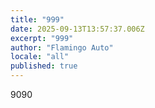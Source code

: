 ```yaml
---
title: "999"
date: 2025-09-13T13:57:37.006Z
excerpt: "999"
author: "Flamingo Auto"
locale: "all"
published: true
---
```


9090